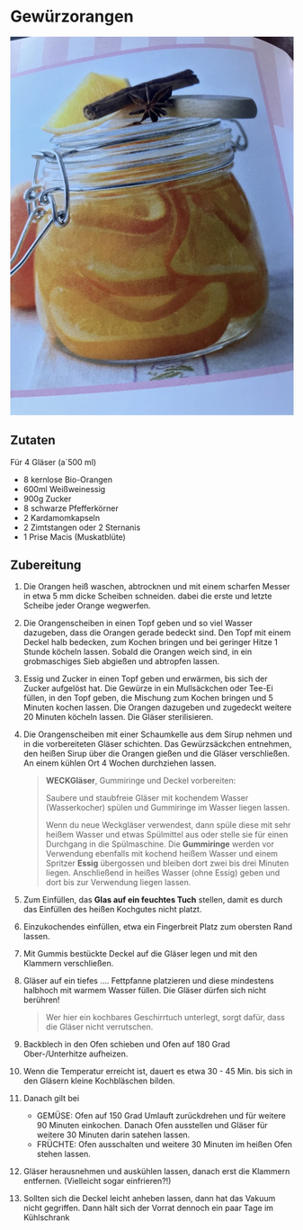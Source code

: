 # Gewürzorangen

![alt text](../../images/gewuerzorangen.jpg)

## Zutaten

Für 4 Gläser (a´500 ml)

- 8 kernlose Bio-Orangen
- 600ml Weißweinessig
- 900g Zucker
- 8 schwarze Pfefferkörner
- 2 Kardamomkapseln
- 2 Zimtstangen oder 2 Sternanis
- 1 Prise Macis (Muskatblüte)


## Zubereitung

1. Die Orangen heiß waschen, abtrocknen und mit einem scharfen Messer in etwa 5 mm dicke Scheiben schneiden. dabei die erste und letzte Scheibe jeder Orange wegwerfen.

2. Die Orangenscheiben in einen Topf geben und so viel Wasser dazugeben, dass die Orangen gerade bedeckt sind. Den Topf mit einem Deckel halb bedecken, zum Kochen bringen und bei geringer Hitze 1 Stunde köcheln lassen. Sobald die Orangen weich sind, in ein grobmaschiges Sieb abgießen und abtropfen lassen.

3. Essig und Zucker in einen Topf geben und erwärmen, bis sich der Zucker aufgelöst hat. Die Gewürze in ein Mullsäckchen oder Tee-Ei füllen, in den Topf geben, die Mischung zum Kochen bringen und 5 Minuten kochen lassen. Die Orangen dazugeben und zugedeckt weitere 20 Minuten köcheln lassen. Die Gläser sterilisieren.

4. Die Orangenscheiben mit einer Schaumkelle aus dem Sirup nehmen und in die vorbereiteten Gläser schichten. Das Gewürzsäckchen entnehmen, den heißen Sirup über die Orangen gießen und die Gläser verschließen. An einem kühlen Ort 4 Wochen durchziehen lassen.
   
   >**WECKGläser**, Gummiringe und Deckel vorbereiten:
   >
   >    Saubere und staubfreie Gläser mit kochendem Wasser (Wasserkocher) spülen und Gummiringe im Wasser liegen lassen. 
   >
   >    Wenn du neue Weckgläser verwendest, dann spüle diese mit sehr heißem Wasser und etwas Spülmittel aus oder stelle sie für einen Durchgang in die Spülmaschine. Die **Gummiringe** werden vor Verwendung ebenfalls mit kochend heißem Wasser und einem Spritzer **Essig** übergossen und bleiben dort zwei bis drei Minuten liegen. Anschließend in heißes Wasser (ohne Essig) geben und dort bis zur Verwendung liegen lassen.

5. Zum Einfüllen, das **Glas auf ein feuchtes Tuch** stellen, damit es durch das Einfüllen des heißen Kochgutes nicht platzt.

6. Einzukochendes einfüllen, etwa ein Fingerbreit Platz zum obersten Rand lassen.

7. Mit Gummis bestückte Deckel auf die Gläser legen und mit den Klammern verschließen.

8. Gläser auf ein tiefes .... Fettpfanne platzieren und diese mindestens halbhoch mit warmem Wasser füllen. Die Gläser dürfen sich nicht berühren!
   
   >Wer hier ein kochbares Geschirrtuch unterlegt, sorgt dafür, dass die Gläser nicht verrutschen.

9. Backblech in den Ofen schieben und Ofen auf 180 Grad Ober-/Unterhitze aufheizen.

10. Wenn die Temperatur erreicht ist, dauert es etwa 30 - 45 Min. bis sich in den Gläsern kleine Kochbläschen bilden.

11. Danach gilt bei
    - GEMÜSE: Ofen auf 150 Grad Umlauft zurückdrehen und für weitere 90 Minuten einkochen. Danach Ofen ausstellen und Gläser für weitere 30 Minuten darin satehen lassen.
    - FRÜCHTE: Ofen ausschalten und weitere 30 Minuten im heißen Ofen stehen lassen.

12. Gläser herausnehmen und auskühlen lassen,  danach erst die Klammern entfernen. (Vielleicht sogar einfrieren?!)

13. Sollten sich die Deckel leicht anheben lassen, dann hat das Vakuum nicht gegriffen. Dann hält sich der Vorrat dennoch ein paar Tage im Kühlschrank
